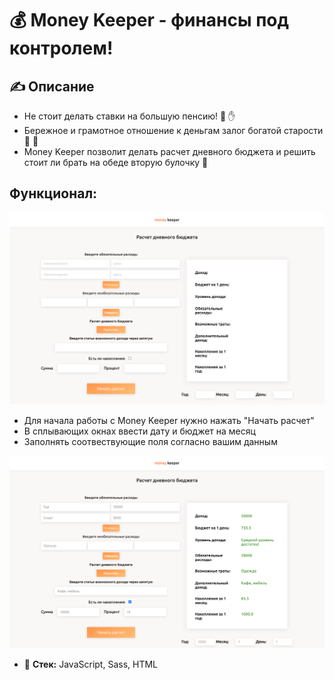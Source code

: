 # 💰 Money Keeper  - финансы под контролем!

## ✍️  Описание
 - Не стоит делать ставки на большую пенсию! 🛑 ✋ 
 - Бережное и грамотное отношение к деньгам залог богатой старости 👵 👴 
 - Money Keeper позволит делать расчет дневного бюджета и решить стоит ли брать на обеде вторую булочку 🥯
## Функционал: 
![alt text](./screen1.png)
- Для начала работы с Money Keeper нужно нажать "Начать расчет"
- В сплывающих окнах ввести дату и бюджет на месяц
- Заполнять соотвествующие поля согласно вашим данным

![alt text](./screen2.png)
- 🔨 **Стек:** JavaScript, Sass, HTML
